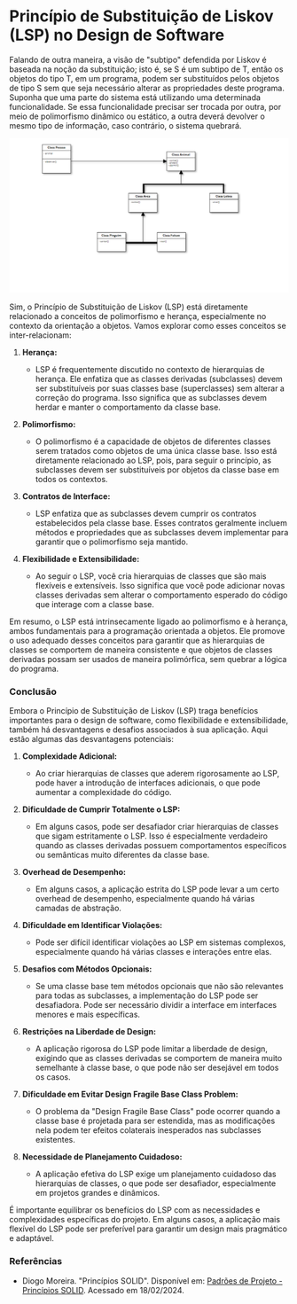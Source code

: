 # Princípio de Substituição de Liskov (LSP) no Design de Software
Falando de outra maneira, a visão de "subtipo" defendida por Liskov é baseada na noção da substituição; isto é, se S é um subtipo de T, então os objetos do tipo T, em um programa, podem ser substituídos pelos objetos de tipo S sem que seja necessário alterar as propriedades deste programa. Suponha que uma parte do sistema está utilizando uma determinada funcionalidade. Se essa funcionalidade precisar ser trocada por outra, por meio de polimorfismo dinâmico ou estático, a outra deverá devolver o mesmo tipo de informação, caso contrário, o sistema quebrará.

![Diagrama LSP 1](LSP_principio_de_substituicao_de_liskov.png)

Sim, o Princípio de Substituição de Liskov (LSP) está diretamente relacionado a conceitos de polimorfismo e herança, especialmente no contexto da orientação a objetos. Vamos explorar como esses conceitos se inter-relacionam:

1. **Herança:**
   - LSP é frequentemente discutido no contexto de hierarquias de herança. Ele enfatiza que as classes derivadas (subclasses) devem ser substituíveis por suas classes base (superclasses) sem alterar a correção do programa. Isso significa que as subclasses devem herdar e manter o comportamento da classe base.

2. **Polimorfismo:**
   - O polimorfismo é a capacidade de objetos de diferentes classes serem tratados como objetos de uma única classe base. Isso está diretamente relacionado ao LSP, pois, para seguir o princípio, as subclasses devem ser substituíveis por objetos da classe base em todos os contextos.

3. **Contratos de Interface:**
   - LSP enfatiza que as subclasses devem cumprir os contratos estabelecidos pela classe base. Esses contratos geralmente incluem métodos e propriedades que as subclasses devem implementar para garantir que o polimorfismo seja mantido.

4. **Flexibilidade e Extensibilidade:**
   - Ao seguir o LSP, você cria hierarquias de classes que são mais flexíveis e extensíveis. Isso significa que você pode adicionar novas classes derivadas sem alterar o comportamento esperado do código que interage com a classe base.

Em resumo, o LSP está intrinsecamente ligado ao polimorfismo e à herança, ambos fundamentais para a programação orientada a objetos. Ele promove o uso adequado desses conceitos para garantir que as hierarquias de classes se comportem de maneira consistente e que objetos de classes derivadas possam ser usados de maneira polimórfica, sem quebrar a lógica do programa.

### Conclusão
Embora o Princípio de Substituição de Liskov (LSP) traga benefícios importantes para o design de software, como flexibilidade e extensibilidade, também há desvantagens e desafios associados à sua aplicação. Aqui estão algumas das desvantagens potenciais:

1. **Complexidade Adicional:**
   - Ao criar hierarquias de classes que aderem rigorosamente ao LSP, pode haver a introdução de interfaces adicionais, o que pode aumentar a complexidade do código.

2. **Dificuldade de Cumprir Totalmente o LSP:**
   - Em alguns casos, pode ser desafiador criar hierarquias de classes que sigam estritamente o LSP. Isso é especialmente verdadeiro quando as classes derivadas possuem comportamentos específicos ou semânticas muito diferentes da classe base.

3. **Overhead de Desempenho:**
   - Em alguns casos, a aplicação estrita do LSP pode levar a um certo overhead de desempenho, especialmente quando há várias camadas de abstração.

4. **Dificuldade em Identificar Violações:**
   - Pode ser difícil identificar violações ao LSP em sistemas complexos, especialmente quando há várias classes e interações entre elas.

5. **Desafios com Métodos Opcionais:**
   - Se uma classe base tem métodos opcionais que não são relevantes para todas as subclasses, a implementação do LSP pode ser desafiadora. Pode ser necessário dividir a interface em interfaces menores e mais específicas.

6. **Restrições na Liberdade de Design:**
   - A aplicação rigorosa do LSP pode limitar a liberdade de design, exigindo que as classes derivadas se comportem de maneira muito semelhante à classe base, o que pode não ser desejável em todos os casos.

7. **Dificuldade em Evitar Design Fragile Base Class Problem:**
   - O problema da "Design Fragile Base Class" pode ocorrer quando a classe base é projetada para ser estendida, mas as modificações nela podem ter efeitos colaterais inesperados nas subclasses existentes.

8. **Necessidade de Planejamento Cuidadoso:**
   - A aplicação efetiva do LSP exige um planejamento cuidadoso das hierarquias de classes, o que pode ser desafiador, especialmente em projetos grandes e dinâmicos.

É importante equilibrar os benefícios do LSP com as necessidades e complexidades específicas do projeto. Em alguns casos, a aplicação mais flexível do LSP pode ser preferível para garantir um design mais pragmático e adaptável.

### Referências
- Diogo Moreira. "Princípios SOLID". Disponível em: [Padrões de Projeto - Princípios SOLID](https://diogomoreira.gitbook.io/padroes-de-projeto/principios-solid/principios-solid). Acessado em 18/02/2024.